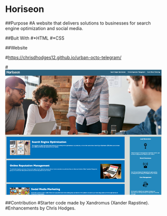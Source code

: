 # Horiseon

##Purpose
#A website that delivers solutions to businesses for search engine optimization and social media. 

##Buit With
#*HTML
#*CSS

##Website

#https://chrisdhodges12.github.io/urban-octo-telegram/

#<img src="assets/images/Horiseon-screenshot.jpg" width="500px" height="400px">



##Contribution
#Starter code made by Xandromus (Xander Rapstine).
#Enhancements by Chris Hodges.
